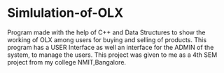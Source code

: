 # Simlulation-of-OLX
Program made with the help of C++ and Data Structures  to show the working of OLX among users for buying and selling of products.
This program has a USER Interface as well an interface for the ADMIN of the system, to manage the users.
This project was given to me as a 4th SEM project from my college NMIT,Bangalore.
